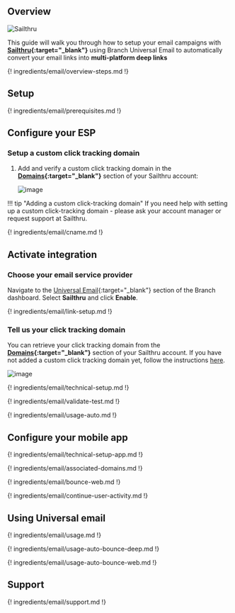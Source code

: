 ## Overview

![Sailthru](https://cdn.branch.io/branch-assets/email-providers/388787843096400122/sailthru-1538185995951.png)

This guide will walk you through how to setup your email campaigns with **[Sailthru](https://www.sailthru.com/){:target="\_blank"}** using Branch Universal Email to automatically convert your email links into **multi-platform deep links**

{! ingredients/email/overview-steps.md !}

## Setup

{! ingredients/email/prerequisites.md !}

## Configure your ESP

### Setup a custom click tracking domain

1. Add and verify a custom click tracking domain in the **[Domains](https://my.sailthru.com/settings/domains){:target="\_blank"}** section of your Sailthru account:

    ![image](/_assets/img/pages/email/sailthru/create-domain.png)

!!! tip "Adding a custom click-tracking domain"
    If you need help with setting up a custom click-tracking domain - please ask your account manager or request support at Sailthru.

{! ingredients/email/cname.md !}

## Activate integration

### Choose your email service provider

Navigate to the [Universal Email](https://dashboard.branch.io/email){:target="\_blank"} section of the Branch dashboard. Select **Sailthru** and click **Enable**.

{! ingredients/email/link-setup.md !}

### Tell us your click tracking domain

You can retrieve your click tracking domain from the **[Domains](https://my.sailthru.com/settings/domains){:target="\_blank"}** section of your Sailthru account. If you have not added a custom click tracking domain yet, follow the instructions [here](#setup-a-custom-click-tracking-domain).

![image](/_assets/img/pages/email/sailthru/setup-config.png)

{! ingredients/email/technical-setup.md !}

{! ingredients/email/validate-test.md !}

{! ingredients/email/usage-auto.md !}

## Configure your mobile app

{! ingredients/email/technical-setup-app.md !}

{! ingredients/email/associated-domains.md !}

{! ingredients/email/bounce-web.md !}

{! ingredients/email/continue-user-activity.md !}

## Using Universal email

{! ingredients/email/usage.md !}

{! ingredients/email/usage-auto-bounce-deep.md !}

{! ingredients/email/usage-auto-bounce-web.md !}

## Support

{! ingredients/email/support.md !}
